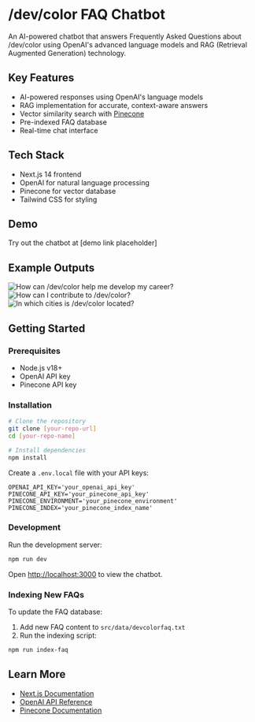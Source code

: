 # /dev/color FAQ Chatbot

An AI-powered chatbot that answers Frequently Asked Questions about /dev/color using OpenAI's advanced language models and RAG (Retrieval Augmented Generation) technology.

## Key Features
- AI-powered responses using OpenAI's language models
- RAG implementation for accurate, context-aware answers
- Vector similarity search with [Pinecone](https://www.pinecone.io/)
- Pre-indexed FAQ database
- Real-time chat interface

## Tech Stack
- Next.js 14 frontend
- OpenAI for natural language processing
- Pinecone for vector database
- Tailwind CSS for styling

## Demo
Try out the chatbot at [demo link placeholder]

## Example Outputs
![How can /dev/color help me develop my career?](https://i.ibb.co/cRP9Hnz/Screenshot-2025-02-16-at-11-32-37-PM.png)
![How can I contribute to /dev/color?](https://i.ibb.co/cR2qG69/Screenshot-2025-02-16-at-11-33-58-PM.png)
![In which cities is /dev/color located?](https://i.ibb.co/d4wr0qkV/Screenshot-2025-02-16-at-11-35-42-PM.png)

## Getting Started

### Prerequisites
- Node.js v18+
- OpenAI API key
- Pinecone API key

### Installation
```bash
# Clone the repository
git clone [your-repo-url]
cd [your-repo-name]

# Install dependencies
npm install
```

Create a `.env.local` file with your API keys:
```env
OPENAI_API_KEY='your_openai_api_key'
PINECONE_API_KEY='your_pinecone_api_key'
PINECONE_ENVIRONMENT='your_pinecone_environment'
PINECONE_INDEX='your_pinecone_index_name'
```

### Development
Run the development server:
```bash
npm run dev
```

Open [http://localhost:3000](http://localhost:3000) to view the chatbot.

### Indexing New FAQs
To update the FAQ database:

1. Add new FAQ content to `src/data/devcolorfaq.txt`
2. Run the indexing script:
```bash
npm run index-faq
```

## Learn More
- [Next.js Documentation](https://nextjs.org/docs)
- [OpenAI API Reference](https://platform.openai.com/docs/api-reference)
- [Pinecone Documentation](https://docs.pinecone.io/)
